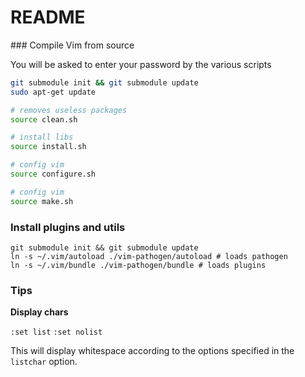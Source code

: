 # README 

### Compile Vim from source

You will be asked to enter your password by the various scripts
```bash
git submodule init && git submodule update
sudo apt-get update

# removes useless packages
source clean.sh 

# install libs
source install.sh

# config vim
source configure.sh

# config vim
source make.sh
```

### Install plugins and utils

```
git submodule init && git submodule update
ln -s ~/.vim/autoload ./vim-pathogen/autoload # loads pathogen
ln -s ~/.vim/bundle ./vim-pathogen/bundle # loads plugins
```


### Tips

**Display chars**

`:set list`
`:set nolist`

This will display whitespace according to the options specified in the
`listchar` option.
